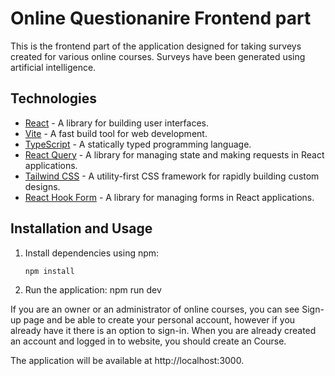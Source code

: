 # Online Questionanire Frontend part

This is the frontend part of the application designed for taking surveys created for various online courses. Surveys have been generated using artificial intelligence.

## Technologies

- [React](https://reactjs.org/) - A library for building user interfaces.
- [Vite](https://vitejs.dev/) - A fast build tool for web development.
- [TypeScript](https://www.typescriptlang.org/) - A statically typed programming language.
- [React Query](https://react-query.tanstack.com/) - A library for managing state and making requests in React applications.
- [Tailwind CSS](https://tailwindcss.com/) - A utility-first CSS framework for rapidly building custom designs.
- [React Hook Form](https://react-hook-form.com/) - A library for managing forms in React applications.

## Installation and Usage

1. Install dependencies using npm:

   ```bash
   npm install

2. Run the application:
    npm run dev

If you are an owner or an administrator of online courses, you can see Sign-up page and be able to create your personal account, however if you already have it there is an option to sign-in. When you are already created an account and logged in to website, you should create an Course.


The application will be available at http://localhost:3000.